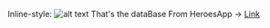 Inline-style: 
![alt text](https://static.vecteezy.com/system/resources/previews/001/340/205/non_2x/blue-superhero-in-standing-pose-free-vector.jpg "Background Image") That's the dataBase From HeroesApp -> [Link](https://github.com/AdrianDelMoral/heroes_App)
